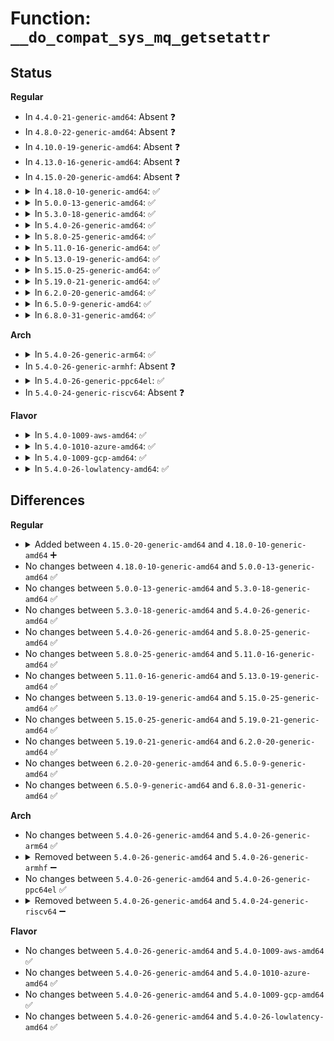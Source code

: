 # Function: <code>__do_compat_sys_mq_getsetattr</code>

## Status
<b>Regular</b>
<ul>
<li>
In <code>4.4.0-21-generic-amd64</code>: Absent ❓
</li>
<li>
In <code>4.8.0-22-generic-amd64</code>: Absent ❓
</li>
<li>
In <code>4.10.0-19-generic-amd64</code>: Absent ❓
</li>
<li>
In <code>4.13.0-16-generic-amd64</code>: Absent ❓
</li>
<li>
In <code>4.15.0-20-generic-amd64</code>: Absent ❓
</li>
<li>
<details>
<summary>In <code>4.18.0-10-generic-amd64</code>: ✅</summary>

```c
long int __do_compat_sys_mq_getsetattr(mqd_t mqdes, const struct compat_mq_attr * u_mqstat, struct compat_mq_attr * u_omqstat)
```

```json
{
  "name": "__do_compat_sys_mq_getsetattr",
  "collision_type": "Unique Static",
  "inline_type": "No",
  "funcs": [
    {
      "addr": 18446744071582913712,
      "name": "__do_compat_sys_mq_getsetattr",
      "external": false,
      "loc": "ipc/mqueue.c:1437",
      "file": "ipc/mqueue.c",
      "inline": "seen, unknown",
      "caller_inline": [],
      "caller_func": [
        "ipc/mqueue.c:__x32_compat_sys_mq_getsetattr",
        "ipc/mqueue.c:__ia32_compat_sys_mq_getsetattr"
      ]
    }
  ],
  "symbols": [
    {
      "addr": 18446744071582913712,
      "name": "__do_compat_sys_mq_getsetattr",
      "section": ".text",
      "bind": "STB_LOCAL",
      "size": 326
    }
  ]
}
```
</details>
</li>
<li>
<details>
<summary>In <code>5.0.0-13-generic-amd64</code>: ✅</summary>

```c
long int __do_compat_sys_mq_getsetattr(mqd_t mqdes, const struct compat_mq_attr * u_mqstat, struct compat_mq_attr * u_omqstat)
```

```json
{
  "name": "__do_compat_sys_mq_getsetattr",
  "collision_type": "Unique Static",
  "inline_type": "No",
  "funcs": [
    {
      "addr": 18446744071583023248,
      "name": "__do_compat_sys_mq_getsetattr",
      "external": false,
      "loc": "ipc/mqueue.c:1437",
      "file": "ipc/mqueue.c",
      "inline": "seen, unknown",
      "caller_inline": [],
      "caller_func": [
        "ipc/mqueue.c:__x32_compat_sys_mq_getsetattr",
        "ipc/mqueue.c:__ia32_compat_sys_mq_getsetattr"
      ]
    }
  ],
  "symbols": [
    {
      "addr": 18446744071583023248,
      "name": "__do_compat_sys_mq_getsetattr",
      "section": ".text",
      "bind": "STB_LOCAL",
      "size": 315
    }
  ]
}
```
</details>
</li>
<li>
<details>
<summary>In <code>5.3.0-18-generic-amd64</code>: ✅</summary>

```c
long int __do_compat_sys_mq_getsetattr(mqd_t mqdes, const struct compat_mq_attr * u_mqstat, struct compat_mq_attr * u_omqstat)
```

```json
{
  "name": "__do_compat_sys_mq_getsetattr",
  "collision_type": "Unique Static",
  "inline_type": "No",
  "funcs": [
    {
      "addr": 18446744071583204192,
      "name": "__do_compat_sys_mq_getsetattr",
      "external": false,
      "loc": "ipc/mqueue.c:1492",
      "file": "ipc/mqueue.c",
      "inline": "seen, unknown",
      "caller_inline": [],
      "caller_func": [
        "ipc/mqueue.c:__x32_compat_sys_mq_getsetattr",
        "ipc/mqueue.c:__ia32_compat_sys_mq_getsetattr"
      ]
    }
  ],
  "symbols": [
    {
      "addr": 18446744071583204192,
      "name": "__do_compat_sys_mq_getsetattr",
      "section": ".text",
      "bind": "STB_LOCAL",
      "size": 317
    }
  ]
}
```
</details>
</li>
<li>
<details>
<summary>In <code>5.4.0-26-generic-amd64</code>: ✅</summary>

```c
long int __do_compat_sys_mq_getsetattr(mqd_t mqdes, const struct compat_mq_attr * u_mqstat, struct compat_mq_attr * u_omqstat)
```

```json
{
  "name": "__do_compat_sys_mq_getsetattr",
  "collision_type": "Unique Static",
  "inline_type": "No",
  "funcs": [
    {
      "addr": 18446744071583309968,
      "name": "__do_compat_sys_mq_getsetattr",
      "external": false,
      "loc": "ipc/mqueue.c:1487",
      "file": "ipc/mqueue.c",
      "inline": "seen, unknown",
      "caller_inline": [],
      "caller_func": [
        "ipc/mqueue.c:__x32_compat_sys_mq_getsetattr",
        "ipc/mqueue.c:__ia32_compat_sys_mq_getsetattr"
      ]
    }
  ],
  "symbols": [
    {
      "addr": 18446744071583309968,
      "name": "__do_compat_sys_mq_getsetattr",
      "section": ".text",
      "bind": "STB_LOCAL",
      "size": 317
    }
  ]
}
```
</details>
</li>
<li>
<details>
<summary>In <code>5.8.0-25-generic-amd64</code>: ✅</summary>

```c
long int __do_compat_sys_mq_getsetattr(mqd_t mqdes, const struct compat_mq_attr * u_mqstat, struct compat_mq_attr * u_omqstat)
```

```json
{
  "name": "__do_compat_sys_mq_getsetattr",
  "collision_type": "Unique Static",
  "inline_type": "No",
  "funcs": [
    {
      "addr": 18446744071583640688,
      "name": "__do_compat_sys_mq_getsetattr",
      "external": false,
      "loc": "ipc/mqueue.c:1573",
      "file": "ipc/mqueue.c",
      "inline": "seen, unknown",
      "caller_inline": [],
      "caller_func": [
        "ipc/mqueue.c:__x32_compat_sys_mq_getsetattr",
        "ipc/mqueue.c:__ia32_compat_sys_mq_getsetattr"
      ]
    }
  ],
  "symbols": [
    {
      "addr": 18446744071583640688,
      "name": "__do_compat_sys_mq_getsetattr",
      "section": ".text",
      "bind": "STB_LOCAL",
      "size": 317
    }
  ]
}
```
</details>
</li>
<li>
<details>
<summary>In <code>5.11.0-16-generic-amd64</code>: ✅</summary>

```c
long int __do_compat_sys_mq_getsetattr(mqd_t mqdes, const struct compat_mq_attr * u_mqstat, struct compat_mq_attr * u_omqstat)
```

```json
{
  "name": "__do_compat_sys_mq_getsetattr",
  "collision_type": "Unique Static",
  "inline_type": "No",
  "funcs": [
    {
      "addr": 18446744071583761776,
      "name": "__do_compat_sys_mq_getsetattr",
      "external": false,
      "loc": "ipc/mqueue.c:1573",
      "file": "ipc/mqueue.c",
      "inline": "seen, unknown",
      "caller_inline": [],
      "caller_func": [
        "ipc/mqueue.c:__x32_compat_sys_mq_getsetattr",
        "ipc/mqueue.c:__ia32_compat_sys_mq_getsetattr"
      ]
    }
  ],
  "symbols": [
    {
      "addr": 18446744071583761776,
      "name": "__do_compat_sys_mq_getsetattr",
      "section": ".text",
      "bind": "STB_LOCAL",
      "size": 317
    }
  ]
}
```
</details>
</li>
<li>
<details>
<summary>In <code>5.13.0-19-generic-amd64</code>: ✅</summary>

```c
long int __do_compat_sys_mq_getsetattr(mqd_t mqdes, const struct compat_mq_attr * u_mqstat, struct compat_mq_attr * u_omqstat)
```

```json
{
  "name": "__do_compat_sys_mq_getsetattr",
  "collision_type": "Unique Static",
  "inline_type": "No",
  "funcs": [
    {
      "addr": 18446744071583785920,
      "name": "__do_compat_sys_mq_getsetattr",
      "external": false,
      "loc": "ipc/mqueue.c:1576",
      "file": "ipc/mqueue.c",
      "inline": "seen, unknown",
      "caller_inline": [],
      "caller_func": [
        "ipc/mqueue.c:__x32_compat_sys_mq_getsetattr",
        "ipc/mqueue.c:__ia32_compat_sys_mq_getsetattr"
      ]
    }
  ],
  "symbols": [
    {
      "addr": 18446744071583785920,
      "name": "__do_compat_sys_mq_getsetattr",
      "section": ".text",
      "bind": "STB_LOCAL",
      "size": 313
    }
  ]
}
```
</details>
</li>
<li>
<details>
<summary>In <code>5.15.0-25-generic-amd64</code>: ✅</summary>

```c
long int __do_compat_sys_mq_getsetattr(mqd_t mqdes, const struct compat_mq_attr * u_mqstat, struct compat_mq_attr * u_omqstat)
```

```json
{
  "name": "__do_compat_sys_mq_getsetattr",
  "collision_type": "Unique Static",
  "inline_type": "No",
  "funcs": [
    {
      "addr": 18446744071584148736,
      "name": "__do_compat_sys_mq_getsetattr",
      "external": false,
      "loc": "ipc/mqueue.c:1578",
      "file": "ipc/mqueue.c",
      "inline": "seen, unknown",
      "caller_inline": [],
      "caller_func": [
        "ipc/mqueue.c:__x64_compat_sys_mq_getsetattr",
        "ipc/mqueue.c:__ia32_compat_sys_mq_getsetattr"
      ]
    }
  ],
  "symbols": [
    {
      "addr": 18446744071584148736,
      "name": "__do_compat_sys_mq_getsetattr",
      "section": ".text",
      "bind": "STB_LOCAL",
      "size": 313
    }
  ]
}
```
</details>
</li>
<li>
<details>
<summary>In <code>5.19.0-21-generic-amd64</code>: ✅</summary>

```c
long int __do_compat_sys_mq_getsetattr(mqd_t mqdes, const struct compat_mq_attr * u_mqstat, struct compat_mq_attr * u_omqstat)
```

```json
{
  "name": "__do_compat_sys_mq_getsetattr",
  "collision_type": "Unique Static",
  "inline_type": "No",
  "funcs": [
    {
      "addr": 18446744071584746752,
      "name": "__do_compat_sys_mq_getsetattr",
      "external": false,
      "loc": "ipc/mqueue.c:1590",
      "file": "ipc/mqueue.c",
      "inline": "seen, unknown",
      "caller_inline": [],
      "caller_func": [
        "ipc/mqueue.c:__ia32_compat_sys_mq_getsetattr"
      ]
    }
  ],
  "symbols": [
    {
      "addr": 18446744071584746752,
      "name": "__do_compat_sys_mq_getsetattr",
      "section": ".text",
      "bind": "STB_LOCAL",
      "size": 425
    }
  ]
}
```
</details>
</li>
<li>
<details>
<summary>In <code>6.2.0-20-generic-amd64</code>: ✅</summary>

```c
long int __do_compat_sys_mq_getsetattr(mqd_t mqdes, const struct compat_mq_attr * u_mqstat, struct compat_mq_attr * u_omqstat)
```

```json
{
  "name": "__do_compat_sys_mq_getsetattr",
  "collision_type": "Unique Static",
  "inline_type": "No",
  "funcs": [
    {
      "addr": 18446744071585441488,
      "name": "__do_compat_sys_mq_getsetattr",
      "external": false,
      "loc": "ipc/mqueue.c:1589",
      "file": "ipc/mqueue.c",
      "inline": "seen, unknown",
      "caller_inline": [],
      "caller_func": [
        "ipc/mqueue.c:__ia32_compat_sys_mq_getsetattr"
      ]
    }
  ],
  "symbols": [
    {
      "addr": 18446744071585441488,
      "name": "__do_compat_sys_mq_getsetattr",
      "section": ".text",
      "bind": "STB_LOCAL",
      "size": 425
    }
  ]
}
```
</details>
</li>
<li>
<details>
<summary>In <code>6.5.0-9-generic-amd64</code>: ✅</summary>

```c
long int __do_compat_sys_mq_getsetattr(mqd_t mqdes, const struct compat_mq_attr * u_mqstat, struct compat_mq_attr * u_omqstat)
```

```json
{
  "name": "__do_compat_sys_mq_getsetattr",
  "collision_type": "Unique Static",
  "inline_type": "No",
  "funcs": [
    {
      "addr": 18446744071585673504,
      "name": "__do_compat_sys_mq_getsetattr",
      "external": false,
      "loc": "ipc/mqueue.c:1589",
      "file": "ipc/mqueue.c",
      "inline": "seen, unknown",
      "caller_inline": [],
      "caller_func": [
        "ipc/mqueue.c:__ia32_compat_sys_mq_getsetattr"
      ]
    }
  ],
  "symbols": [
    {
      "addr": 18446744071585673504,
      "name": "__do_compat_sys_mq_getsetattr",
      "section": ".text",
      "bind": "STB_LOCAL",
      "size": 425
    }
  ]
}
```
</details>
</li>
<li>
<details>
<summary>In <code>6.8.0-31-generic-amd64</code>: ✅</summary>

```c
long int __do_compat_sys_mq_getsetattr(mqd_t mqdes, const struct compat_mq_attr * u_mqstat, struct compat_mq_attr * u_omqstat)
```

```json
{
  "name": "__do_compat_sys_mq_getsetattr",
  "collision_type": "Unique Static",
  "inline_type": "No",
  "funcs": [
    {
      "addr": 18446744071585920288,
      "name": "__do_compat_sys_mq_getsetattr",
      "external": false,
      "loc": "ipc/mqueue.c:1589",
      "file": "ipc/mqueue.c",
      "inline": "seen, unknown",
      "caller_inline": [],
      "caller_func": [
        "ipc/mqueue.c:__ia32_compat_sys_mq_getsetattr"
      ]
    }
  ],
  "symbols": [
    {
      "addr": 18446744071585920288,
      "name": "__do_compat_sys_mq_getsetattr",
      "section": ".text",
      "bind": "STB_LOCAL",
      "size": 425
    }
  ]
}
```
</details>
</li>
</ul>
<b>Arch</b>
<ul>
<li>
<details>
<summary>In <code>5.4.0-26-generic-arm64</code>: ✅</summary>

```c
long int __do_compat_sys_mq_getsetattr(mqd_t mqdes, const struct compat_mq_attr * u_mqstat, struct compat_mq_attr * u_omqstat)
```

```json
{
  "name": "__do_compat_sys_mq_getsetattr",
  "collision_type": "Unique Static",
  "inline_type": "No",
  "funcs": [
    {
      "addr": 18446603336495049848,
      "name": "__do_compat_sys_mq_getsetattr",
      "external": false,
      "loc": "ipc/mqueue.c:1487",
      "file": "ipc/mqueue.c",
      "inline": "seen, unknown",
      "caller_inline": [],
      "caller_func": [
        "ipc/mqueue.c:__arm64_compat_sys_mq_getsetattr"
      ]
    }
  ],
  "symbols": [
    {
      "addr": 18446603336495049848,
      "name": "__do_compat_sys_mq_getsetattr",
      "section": ".text",
      "bind": "STB_LOCAL",
      "size": 528
    }
  ]
}
```
</details>
</li>
<li>
In <code>5.4.0-26-generic-armhf</code>: Absent ❓
</li>
<li>
<details>
<summary>In <code>5.4.0-26-generic-ppc64el</code>: ✅</summary>

```c
long int __do_compat_sys_mq_getsetattr(mqd_t mqdes, const struct compat_mq_attr * u_mqstat, struct compat_mq_attr * u_omqstat)
```

```json
{
  "name": "__do_compat_sys_mq_getsetattr",
  "collision_type": "Unique Static",
  "inline_type": "No",
  "funcs": [
    {
      "addr": 13835058055288944256,
      "name": "__do_compat_sys_mq_getsetattr",
      "external": false,
      "loc": "ipc/mqueue.c:1487",
      "file": "ipc/mqueue.c",
      "inline": "seen, unknown",
      "caller_inline": [],
      "caller_func": [
        "ipc/mqueue.c:__se_compat_sys_mq_getsetattr"
      ]
    }
  ],
  "symbols": [
    {
      "addr": 13835058055288944256,
      "name": "__do_compat_sys_mq_getsetattr",
      "section": ".text",
      "bind": "STB_LOCAL",
      "size": 316
    }
  ]
}
```
</details>
</li>
<li>
In <code>5.4.0-24-generic-riscv64</code>: Absent ❓
</li>
</ul>
<b>Flavor</b>
<ul>
<li>
<details>
<summary>In <code>5.4.0-1009-aws-amd64</code>: ✅</summary>

```c
long int __do_compat_sys_mq_getsetattr(mqd_t mqdes, const struct compat_mq_attr * u_mqstat, struct compat_mq_attr * u_omqstat)
```

```json
{
  "name": "__do_compat_sys_mq_getsetattr",
  "collision_type": "Unique Static",
  "inline_type": "No",
  "funcs": [
    {
      "addr": 18446744071583278704,
      "name": "__do_compat_sys_mq_getsetattr",
      "external": false,
      "loc": "ipc/mqueue.c:1487",
      "file": "ipc/mqueue.c",
      "inline": "seen, unknown",
      "caller_inline": [],
      "caller_func": [
        "ipc/mqueue.c:__x32_compat_sys_mq_getsetattr",
        "ipc/mqueue.c:__ia32_compat_sys_mq_getsetattr"
      ]
    }
  ],
  "symbols": [
    {
      "addr": 18446744071583278704,
      "name": "__do_compat_sys_mq_getsetattr",
      "section": ".text",
      "bind": "STB_LOCAL",
      "size": 317
    }
  ]
}
```
</details>
</li>
<li>
<details>
<summary>In <code>5.4.0-1010-azure-amd64</code>: ✅</summary>

```c
long int __do_compat_sys_mq_getsetattr(mqd_t mqdes, const struct compat_mq_attr * u_mqstat, struct compat_mq_attr * u_omqstat)
```

```json
{
  "name": "__do_compat_sys_mq_getsetattr",
  "collision_type": "Unique Static",
  "inline_type": "No",
  "funcs": [
    {
      "addr": 18446744071583215840,
      "name": "__do_compat_sys_mq_getsetattr",
      "external": false,
      "loc": "ipc/mqueue.c:1487",
      "file": "ipc/mqueue.c",
      "inline": "seen, unknown",
      "caller_inline": [],
      "caller_func": [
        "ipc/mqueue.c:__x32_compat_sys_mq_getsetattr",
        "ipc/mqueue.c:__ia32_compat_sys_mq_getsetattr"
      ]
    }
  ],
  "symbols": [
    {
      "addr": 18446744071583215840,
      "name": "__do_compat_sys_mq_getsetattr",
      "section": ".text",
      "bind": "STB_LOCAL",
      "size": 317
    }
  ]
}
```
</details>
</li>
<li>
<details>
<summary>In <code>5.4.0-1009-gcp-amd64</code>: ✅</summary>

```c
long int __do_compat_sys_mq_getsetattr(mqd_t mqdes, const struct compat_mq_attr * u_mqstat, struct compat_mq_attr * u_omqstat)
```

```json
{
  "name": "__do_compat_sys_mq_getsetattr",
  "collision_type": "Unique Static",
  "inline_type": "No",
  "funcs": [
    {
      "addr": 18446744071583262736,
      "name": "__do_compat_sys_mq_getsetattr",
      "external": false,
      "loc": "ipc/mqueue.c:1487",
      "file": "ipc/mqueue.c",
      "inline": "seen, unknown",
      "caller_inline": [],
      "caller_func": [
        "ipc/mqueue.c:__x32_compat_sys_mq_getsetattr",
        "ipc/mqueue.c:__ia32_compat_sys_mq_getsetattr"
      ]
    }
  ],
  "symbols": [
    {
      "addr": 18446744071583262736,
      "name": "__do_compat_sys_mq_getsetattr",
      "section": ".text",
      "bind": "STB_LOCAL",
      "size": 317
    }
  ]
}
```
</details>
</li>
<li>
<details>
<summary>In <code>5.4.0-26-lowlatency-amd64</code>: ✅</summary>

```c
long int __do_compat_sys_mq_getsetattr(mqd_t mqdes, const struct compat_mq_attr * u_mqstat, struct compat_mq_attr * u_omqstat)
```

```json
{
  "name": "__do_compat_sys_mq_getsetattr",
  "collision_type": "Unique Static",
  "inline_type": "No",
  "funcs": [
    {
      "addr": 18446744071583360720,
      "name": "__do_compat_sys_mq_getsetattr",
      "external": false,
      "loc": "ipc/mqueue.c:1487",
      "file": "ipc/mqueue.c",
      "inline": "seen, unknown",
      "caller_inline": [],
      "caller_func": [
        "ipc/mqueue.c:__x32_compat_sys_mq_getsetattr",
        "ipc/mqueue.c:__ia32_compat_sys_mq_getsetattr"
      ]
    }
  ],
  "symbols": [
    {
      "addr": 18446744071583360720,
      "name": "__do_compat_sys_mq_getsetattr",
      "section": ".text",
      "bind": "STB_LOCAL",
      "size": 317
    }
  ]
}
```
</details>
</li>
</ul>

## Differences
<b>Regular</b>
<ul>
<li>
<details>
<summary>Added between <code>4.15.0-20-generic-amd64</code> and <code>4.18.0-10-generic-amd64</code> ➕</summary>

```c
long int __do_compat_sys_mq_getsetattr(mqd_t mqdes, const struct compat_mq_attr * u_mqstat, struct compat_mq_attr * u_omqstat)
```
</details>
</li>
<li>
No changes between <code>4.18.0-10-generic-amd64</code> and <code>5.0.0-13-generic-amd64</code> ✅
</li>
<li>
No changes between <code>5.0.0-13-generic-amd64</code> and <code>5.3.0-18-generic-amd64</code> ✅
</li>
<li>
No changes between <code>5.3.0-18-generic-amd64</code> and <code>5.4.0-26-generic-amd64</code> ✅
</li>
<li>
No changes between <code>5.4.0-26-generic-amd64</code> and <code>5.8.0-25-generic-amd64</code> ✅
</li>
<li>
No changes between <code>5.8.0-25-generic-amd64</code> and <code>5.11.0-16-generic-amd64</code> ✅
</li>
<li>
No changes between <code>5.11.0-16-generic-amd64</code> and <code>5.13.0-19-generic-amd64</code> ✅
</li>
<li>
No changes between <code>5.13.0-19-generic-amd64</code> and <code>5.15.0-25-generic-amd64</code> ✅
</li>
<li>
No changes between <code>5.15.0-25-generic-amd64</code> and <code>5.19.0-21-generic-amd64</code> ✅
</li>
<li>
No changes between <code>5.19.0-21-generic-amd64</code> and <code>6.2.0-20-generic-amd64</code> ✅
</li>
<li>
No changes between <code>6.2.0-20-generic-amd64</code> and <code>6.5.0-9-generic-amd64</code> ✅
</li>
<li>
No changes between <code>6.5.0-9-generic-amd64</code> and <code>6.8.0-31-generic-amd64</code> ✅
</li>
</ul>
<b>Arch</b>
<ul>
<li>
No changes between <code>5.4.0-26-generic-amd64</code> and <code>5.4.0-26-generic-arm64</code> ✅
</li>
<li>
<details>
<summary>Removed between <code>5.4.0-26-generic-amd64</code> and <code>5.4.0-26-generic-armhf</code> ➖</summary>

```c
long int __do_compat_sys_mq_getsetattr(mqd_t mqdes, const struct compat_mq_attr * u_mqstat, struct compat_mq_attr * u_omqstat)
```
</details>
</li>
<li>
No changes between <code>5.4.0-26-generic-amd64</code> and <code>5.4.0-26-generic-ppc64el</code> ✅
</li>
<li>
<details>
<summary>Removed between <code>5.4.0-26-generic-amd64</code> and <code>5.4.0-24-generic-riscv64</code> ➖</summary>

```c
long int __do_compat_sys_mq_getsetattr(mqd_t mqdes, const struct compat_mq_attr * u_mqstat, struct compat_mq_attr * u_omqstat)
```
</details>
</li>
</ul>
<b>Flavor</b>
<ul>
<li>
No changes between <code>5.4.0-26-generic-amd64</code> and <code>5.4.0-1009-aws-amd64</code> ✅
</li>
<li>
No changes between <code>5.4.0-26-generic-amd64</code> and <code>5.4.0-1010-azure-amd64</code> ✅
</li>
<li>
No changes between <code>5.4.0-26-generic-amd64</code> and <code>5.4.0-1009-gcp-amd64</code> ✅
</li>
<li>
No changes between <code>5.4.0-26-generic-amd64</code> and <code>5.4.0-26-lowlatency-amd64</code> ✅
</li>
</ul>
